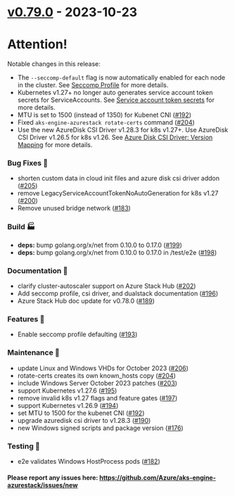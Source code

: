 
<a name="v0.79.0"></a>
# [v0.79.0] - 2023-10-23

# Attention!

Notable changes in this release:
- The `--seccomp-default` flag is now automatically enabled for each node in the cluster. See [Seccomp Profile](../docs/topics/seccomp-profile.md) for more details.
- Kubernetes v1.27+ no longer auto generates service account token secrets for ServiceAccounts. See [Service account token secrets](../docs/topics/service-account-token-secrets.md) for more details.
- MTU is set to 1500 (instead of 1350) for Kubenet CNI ([#192](https://github.com/Azure/aks-engine-azurestack/issues/192))
- Fixed `aks-engine-azurestack rotate-certs` command ([#204](https://github.com/Azure/aks-engine-azurestack/issues/204))
- Use the new AzureDisk CSI Driver v1.28.3 for k8s v1.27+. Use AzureDisk CSI Driver v1.26.5 for k8s v1.26. See [Azure Disk CSI Driver: Version Mapping](../docs/topics/azure-stack.md#azure-disk-csi-driver-version-mapping) for more details.

### Bug Fixes 🐞
- shorten custom data in cloud init files and azure disk csi driver addon ([#205](https://github.com/Azure/aks-engine-azurestack/issues/205))
- remove LegacyServiceAccountTokenNoAutoGeneration for k8s v1.27 ([#200](https://github.com/Azure/aks-engine-azurestack/issues/200))
- Remove unused bridge network ([#183](https://github.com/Azure/aks-engine-azurestack/issues/183))

### Build 🏭
- **deps:** bump golang.org/x/net from 0.10.0 to 0.17.0 ([#199](https://github.com/Azure/aks-engine-azurestack/issues/199))
- **deps:** bump golang.org/x/net from 0.10.0 to 0.17.0 in /test/e2e ([#198](https://github.com/Azure/aks-engine-azurestack/issues/198))

### Documentation 📘
- clarify cluster-autoscaler support on Azure Stack Hub ([#202](https://github.com/Azure/aks-engine-azurestack/issues/202))
- Add seccomp profile, csi driver, and dualstack documentation ([#196](https://github.com/Azure/aks-engine-azurestack/issues/196))
- Azure Stack Hub doc update for v0.78.0 ([#189](https://github.com/Azure/aks-engine-azurestack/issues/189))

### Features 🌈
- Enable seccomp profile defaulting ([#193](https://github.com/Azure/aks-engine-azurestack/issues/193))

### Maintenance 🔧
- update Linux and Windows VHDs for October 2023 ([#206](https://github.com/Azure/aks-engine-azurestack/issues/206))
- rotate-certs creates its own known_hosts copy ([#204](https://github.com/Azure/aks-engine-azurestack/issues/204))
- include Windows Server October 2023 patches ([#203](https://github.com/Azure/aks-engine-azurestack/issues/203))
- support Kubernetes v1.27.6 ([#195](https://github.com/Azure/aks-engine-azurestack/issues/195))
- remove invalid k8s v1.27 flags and feature gates ([#197](https://github.com/Azure/aks-engine-azurestack/issues/197))
- support Kubernetes v1.26.9 ([#194](https://github.com/Azure/aks-engine-azurestack/issues/194))
- set MTU to 1500 for the kubenet CNI ([#192](https://github.com/Azure/aks-engine-azurestack/issues/192))
- upgrade azuredisk csi driver to v1.28.3 ([#190](https://github.com/Azure/aks-engine-azurestack/issues/190))
- new Windows signed scripts and package version ([#176](https://github.com/Azure/aks-engine-azurestack/issues/176))

### Testing 💚
- e2e validates Windows HostProcess pods ([#182](https://github.com/Azure/aks-engine-azurestack/issues/182))

#### Please report any issues here: https://github.com/Azure/aks-engine-azurestack/issues/new
[Unreleased]: https://github.com/Azure/aks-engine-azurestack/compare/v0.79.0...HEAD
[v0.79.0]: https://github.com/Azure/aks-engine-azurestack/compare/v0.78.0...v0.79.0
